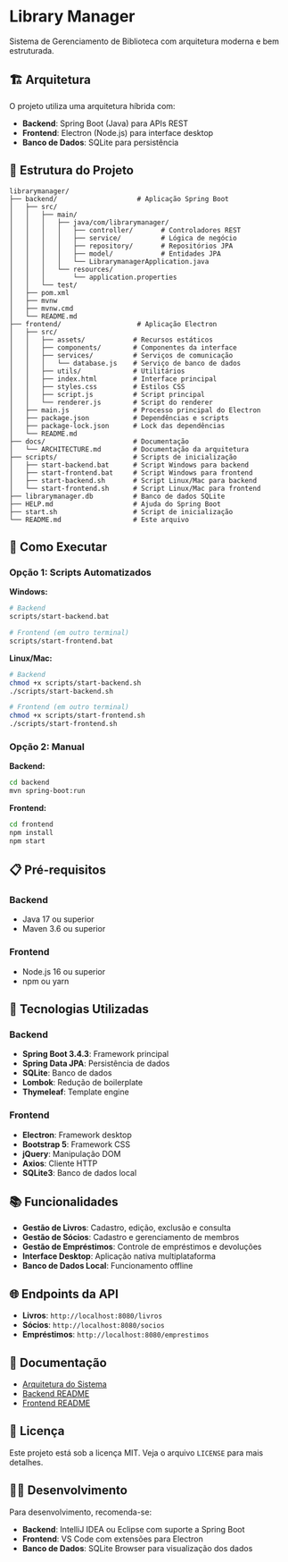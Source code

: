# Library Manager

Sistema de Gerenciamento de Biblioteca com arquitetura moderna e bem estruturada.

## 🏗️ Arquitetura

O projeto utiliza uma arquitetura híbrida com:
- **Backend**: Spring Boot (Java) para APIs REST
- **Frontend**: Electron (Node.js) para interface desktop
- **Banco de Dados**: SQLite para persistência

## 📁 Estrutura do Projeto

```
librarymanager/
├── backend/                    # Aplicação Spring Boot
│   ├── src/
│   │   ├── main/
│   │   │   ├── java/com/librarymanager/
│   │   │   │   ├── controller/       # Controladores REST
│   │   │   │   ├── service/          # Lógica de negócio
│   │   │   │   ├── repository/       # Repositórios JPA
│   │   │   │   ├── model/            # Entidades JPA
│   │   │   │   └── LibrarymanagerApplication.java
│   │   │   └── resources/
│   │   │       └── application.properties
│   │   └── test/
│   ├── pom.xml
│   ├── mvnw
│   ├── mvnw.cmd
│   └── README.md
├── frontend/                   # Aplicação Electron
│   ├── src/
│   │   ├── assets/            # Recursos estáticos
│   │   ├── components/        # Componentes da interface
│   │   ├── services/          # Serviços de comunicação
│   │   │   └── database.js    # Serviço de banco de dados
│   │   ├── utils/             # Utilitários
│   │   ├── index.html         # Interface principal
│   │   ├── styles.css         # Estilos CSS
│   │   ├── script.js          # Script principal
│   │   └── renderer.js        # Script do renderer
│   ├── main.js                # Processo principal do Electron
│   ├── package.json           # Dependências e scripts
│   ├── package-lock.json      # Lock das dependências
│   └── README.md
├── docs/                      # Documentação
│   └── ARCHITECTURE.md        # Documentação da arquitetura
├── scripts/                   # Scripts de inicialização
│   ├── start-backend.bat      # Script Windows para backend
│   ├── start-frontend.bat     # Script Windows para frontend
│   ├── start-backend.sh       # Script Linux/Mac para backend
│   └── start-frontend.sh      # Script Linux/Mac para frontend
├── librarymanager.db          # Banco de dados SQLite
├── HELP.md                    # Ajuda do Spring Boot
├── start.sh                   # Script de inicialização
└── README.md                  # Este arquivo
```

## 🚀 Como Executar

### Opção 1: Scripts Automatizados

**Windows:**
```bash
# Backend
scripts/start-backend.bat

# Frontend (em outro terminal)
scripts/start-frontend.bat
```

**Linux/Mac:**
```bash
# Backend
chmod +x scripts/start-backend.sh
./scripts/start-backend.sh

# Frontend (em outro terminal)
chmod +x scripts/start-frontend.sh
./scripts/start-frontend.sh
```

### Opção 2: Manual

**Backend:**
```bash
cd backend
mvn spring-boot:run
```

**Frontend:**
```bash
cd frontend
npm install
npm start
```

## 📋 Pré-requisitos

### Backend
- Java 17 ou superior
- Maven 3.6 ou superior

### Frontend
- Node.js 16 ou superior
- npm ou yarn

## 🔧 Tecnologias Utilizadas

### Backend
- **Spring Boot 3.4.3**: Framework principal
- **Spring Data JPA**: Persistência de dados
- **SQLite**: Banco de dados
- **Lombok**: Redução de boilerplate
- **Thymeleaf**: Template engine

### Frontend
- **Electron**: Framework desktop
- **Bootstrap 5**: Framework CSS
- **jQuery**: Manipulação DOM
- **Axios**: Cliente HTTP
- **SQLite3**: Banco de dados local

## 📚 Funcionalidades

- **Gestão de Livros**: Cadastro, edição, exclusão e consulta
- **Gestão de Sócios**: Cadastro e gerenciamento de membros
- **Gestão de Empréstimos**: Controle de empréstimos e devoluções
- **Interface Desktop**: Aplicação nativa multiplataforma
- **Banco de Dados Local**: Funcionamento offline

## 🌐 Endpoints da API

- **Livros**: `http://localhost:8080/livros`
- **Sócios**: `http://localhost:8080/socios`
- **Empréstimos**: `http://localhost:8080/emprestimos`

## 📖 Documentação

- [Arquitetura do Sistema](docs/ARCHITECTURE.md)
- [Backend README](backend/README.md)
- [Frontend README](frontend/README.md)

## 📄 Licença

Este projeto está sob a licença MIT. Veja o arquivo `LICENSE` para mais detalhes.

## 👨‍💻 Desenvolvimento

Para desenvolvimento, recomenda-se:
- **Backend**: IntelliJ IDEA ou Eclipse com suporte a Spring Boot
- **Frontend**: VS Code com extensões para Electron
- **Banco de Dados**: SQLite Browser para visualização dos dados 